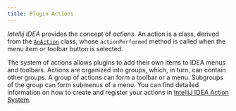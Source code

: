 ```yaml
---
title: Plugin Actions
---
```


*Intellij IDEA* provides the concept of _actions_. An action is a class, derived from the [`AnAction`](https://upsource.jetbrains.com/idea-community/file/1731d054af4ca27aa827c03929e27eeb0e6a8366/platform/editor-ui-api/src/com/intellij/openapi/actionSystem/AnAction.java) class, whose `actionPerformed` method is called when the menu item or toolbar button is selected.

The system of actions allows plugins to add their own items to IDEA menus and toolbars. Actions are organized into groups, which, in turn, can contain other groups. A group of actions can form a toolbar or a menu. Subgroups of the group can form submenus of a menu. You can find detailed information on how to create and register your actions in [IntelliJ IDEA Action System](/basics/action_system.md).
